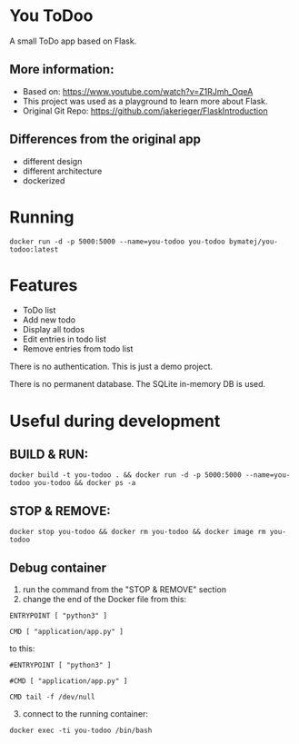 # You ToDoo

A small ToDo app based on Flask.

## More information:

- Based on: https://www.youtube.com/watch?v=Z1RJmh_OqeA
- This project was used as a playground to learn more about Flask.
- Original Git Repo: https://github.com/jakerieger/FlaskIntroduction

## Differences from the original app

- different design
- different architecture
- dockerized

# Running

```
docker run -d -p 5000:5000 --name=you-todoo you-todoo bymatej/you-todoo:latest
```

# Features

- ToDo list
- Add new todo
- Display all todos
- Edit entries in todo list
- Remove entries from todo list

There is no authentication. This is just a demo project.

There is no permanent database. The SQLite in-memory DB is used.

# Useful during development

## BUILD & RUN:

```
docker build -t you-todoo . && docker run -d -p 5000:5000 --name=you-todoo you-todoo && docker ps -a 
```

## STOP & REMOVE:

```
docker stop you-todoo && docker rm you-todoo && docker image rm you-todoo
```

## Debug container

1. run the command from the "STOP & REMOVE" section
2. change the end of the Docker file from this:

```
ENTRYPOINT [ "python3" ]

CMD [ "application/app.py" ]
```

to this:

```
#ENTRYPOINT [ "python3" ]

#CMD [ "application/app.py" ]

CMD tail -f /dev/null
```

3. connect to the running container:

```
docker exec -ti you-todoo /bin/bash
```
